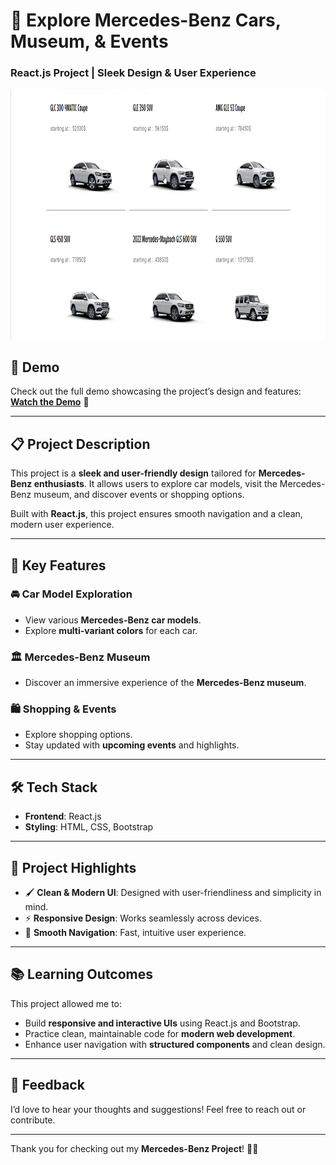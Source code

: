 # 🚗 Explore Mercedes-Benz Cars, Museum, & Events  
### React.js Project | Sleek Design & User Experience  

<p align="center">
  <img 
    src="https://github.com/tanvirhasan2019/Project-Documentation/blob/main/mercedes-benz-site/images/mercedes-benz.png?raw=true" 
    alt="Mercedes-Benz Project" 
    height="400"
  />
</p>  


## 🎥 Demo  

Check out the full demo showcasing the project’s design and features:  
[**Watch the Demo**](https://youtu.be/p88T1HZc08o) 👀  

---

## 📋 Project Description  

This project is a **sleek and user-friendly design** tailored for **Mercedes-Benz enthusiasts**. It allows users to explore car models, visit the Mercedes-Benz museum, and discover events or shopping options.  

Built with **React.js**, this project ensures smooth navigation and a clean, modern user experience.

---

## 🚀 Key Features  

### 🚘 Car Model Exploration  
- View various **Mercedes-Benz car models**.  
- Explore **multi-variant colors** for each car.

### 🏛️ Mercedes-Benz Museum  
- Discover an immersive experience of the **Mercedes-Benz museum**.  

### 🛍️ Shopping & Events  
- Explore shopping options.  
- Stay updated with **upcoming events** and highlights.  

---

## 🛠️ Tech Stack  

- **Frontend**: React.js  
- **Styling**: HTML, CSS, Bootstrap  

---

## 🌟 Project Highlights  

- 🖌️ **Clean & Modern UI**: Designed with user-friendliness and simplicity in mind.  
- ⚡ **Responsive Design**: Works seamlessly across devices.  
- 🚀 **Smooth Navigation**: Fast, intuitive user experience.  

---

## 📚 Learning Outcomes  

This project allowed me to:  
- Build **responsive and interactive UIs** using React.js and Bootstrap.  
- Practice clean, maintainable code for **modern web development**.  
- Enhance user navigation with **structured components** and clean design.  

---

## 🤝 Feedback  

I’d love to hear your thoughts and suggestions! Feel free to reach out or contribute.  

---

Thank you for checking out my **Mercedes-Benz Project**! 🚗✨  
